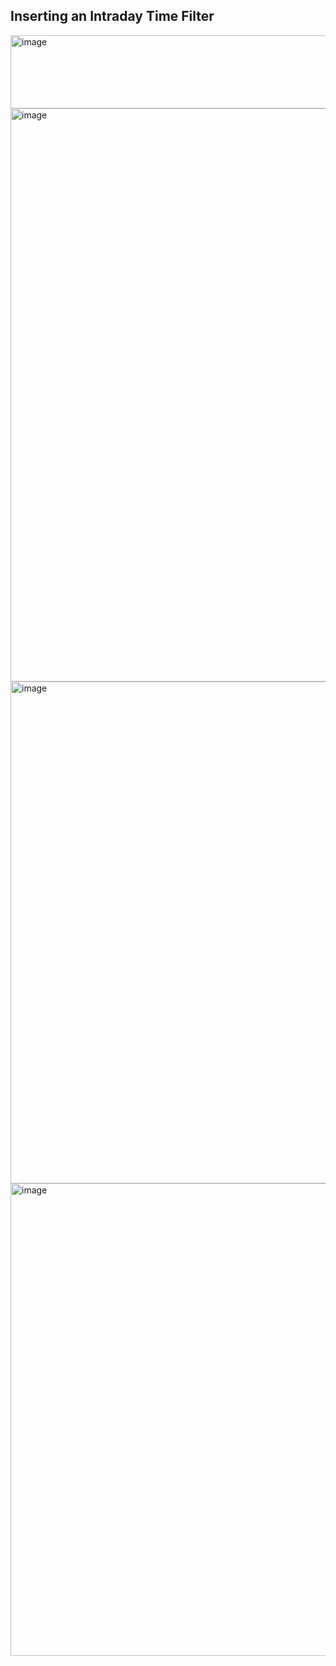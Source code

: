 ## Inserting an Intraday Time Filter
<img width="1732" height="117" alt="image" src="https://github.com/user-attachments/assets/5830958b-ebcb-46c6-aae2-3775a154b179" />
<img width="1915" height="917" alt="image" src="https://github.com/user-attachments/assets/740b7c29-ae32-4d85-a791-cb375e6c869c" />
<img width="1918" height="803" alt="image" src="https://github.com/user-attachments/assets/9fa0224c-89c6-4339-99e9-2fc4e07b3d81" />
<img width="1515" height="756" alt="image" src="https://github.com/user-attachments/assets/58dbb0da-1b79-4532-bafa-06a75fefdb08" />




